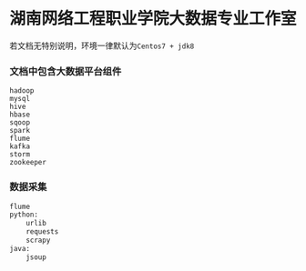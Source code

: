# 湖南网络工程职业学院大数据专业工作室

  
若文档无特别说明，环境一律默认为`Centos7 + jdk8`

### 文档中包含大数据平台组件
```
hadoop
mysql
hive
hbase
sqoop
spark
flume
kafka
storm
zookeeper
```
### 数据采集
```python
flume
python:
    urlib
    requests
    scrapy
java:
    jsoup
```

